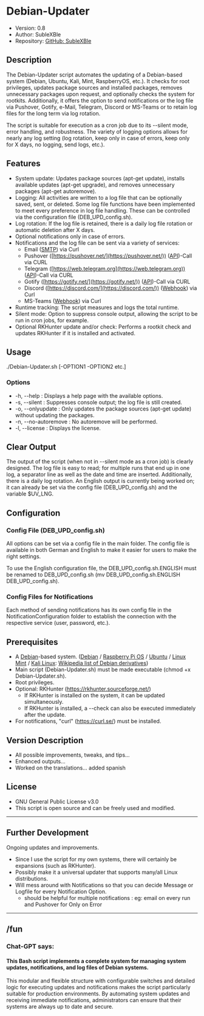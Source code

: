 # Debian-Updater
+ Version: 0.8
+ Author: SubleXBle
+ Repository: [GitHub: SubleXBle](https://github.com/SubleXBle/Debian-Updater)

## Description
The Debian-Updater script automates the updating of a Debian-based system (Debian, Ubuntu, Kali, Mint, RaspberryOS, etc.). It checks for root privileges, updates package sources and installed packages, removes unnecessary packages upon request, and optionally checks the system for rootkits. Additionally, it offers the option to send notifications or the log file via Pushover, Gotify, e-Mail, Telegram, Discord or MS-Teams or to retain log files for the long term via log rotation.

The script is suitable for execution as a cron job due to its --silent mode, error handling, and robustness. The variety of logging options allows for nearly any log setting (log rotation, keep only in case of errors, keep only for X days, no logging, send logs, etc.).

## Features
+ System update: Updates package sources (apt-get update), installs available updates (apt-get upgrade), and removes unnecessary packages (apt-get autoremove).
+ Logging: All activities are written to a log file that can be optionally saved, sent, or deleted. Some log file functions have been implemented to meet every preference in log file handling. These can be controlled via the configuration file (DEB_UPD_config.sh).
+ Log rotation: If the log file is retained, there is a daily log file rotation or automatic deletion after X days.
+ Optional notifications only in case of errors.
+ Notifications and the log file can be sent via a variety of services:
    + Email ([SMTP](https://de.wikipedia.org/wiki/Simple_Mail_Transfer_Protocol)) via Curl
    + Pushover ([https://pushover.net/](https://pushover.net/)) ([API](https://de.wikipedia.org/wiki/Wikipedia:Technik/Datenbank/API))-Call via CURL
    + Telegram ([https://web.telegram.org](https://web.telegram.org)) ([API](https://de.wikipedia.org/wiki/Wikipedia:Technik/Datenbank/API))-Call via CURL
    + Gotify ([https://gotify.net/](https://gotify.net/)) ([API](https://de.wikipedia.org/wiki/Wikipedia:Technik/Datenbank/API))-Call via CURL
    + Discord ([https://discord.com/](https://discord.com/)) ([Webhook](https://de.wikipedia.org/wiki/Webhooks)) via Curl
    + MS-Teams ([Webhook](https://de.wikipedia.org/wiki/Webhooks)) via Curl
+ Runtime tracking: The script measures and logs the total runtime.
+ Silent mode: Option to suppress console output, allowing the script to be run in cron jobs, for example.
+ Optional RKHunter update and/or check: Performs a rootkit check and updates RKHunter if it is installed and activated.

## Usage
./Debian-Updater.sh [-OPTION1 -OPTION2 etc.]

### Options
+ -h, --help : Displays a help page with the available options.
+ -s, --silent : Suppresses console output; the log file is still created.
+ -o, --onlyupdate : Only updates the package sources (apt-get update) without updating the packages.
+ -n, --no-autoremove : No autoremove will be performed.
+ -l, --license : Displays the license.

## Clear Output
The output of the script (when not in --silent mode as a cron job) is clearly designed. The log file is easy to read; for multiple runs that end up in one log, a separator line as well as the date and time are inserted. Additionally, there is a daily log rotation. An English output is currently being worked on; it can already be set via the config file (DEB_UPD_config.sh) and the variable $UV_LNG.

## Configuration

### Config File (DEB_UPD_config.sh)
All options can be set via a config file in the main folder. The config file is available in both German and English to make it easier for users to make the right settings.

To use the English configuration file, the DEB_UPD_config.sh.ENGLISH must be renamed to DEB_UPD_config.sh (mv DEB_UPD_config.sh.ENGLISH DEB_UPD_config.sh).

### Config Files for Notifications
Each method of sending notifications has its own config file in the NotificationConfiguration folder to establish the connection with the respective service (user, password, etc.).

## Prerequisites
+ A [Debian](https://www.debian.org)-based system. ([Debian](https://www.debian.org) / [Raspberry Pi OS](https://www.raspberrypi.com/software/) / [Ubuntu](https://ubuntu.com/) / [Linux Mint](https://linuxmint.com/) / [Kali Linux](https://www.kali.org/): [Wikipedia list of Debian derivatives](https://de.wikipedia.org/wiki/Liste_von_Linux-Distributionen#Debian-Derivate))
+ Main script (Debian-Updater.sh) must be made executable (chmod +x Debian-Updater.sh).
+ Root privileges.
+ Optional: RKHunter (https://rkhunter.sourceforge.net/)
    + If RKHunter is installed on the system, it can be updated simultaneously.
    + If RKHunter is installed, a --check can also be executed immediately after the update.
+ For notifications, "curl" (https://curl.se/) must be installed.

## Version Description
+ All possible improvements, tweaks, and tips...
+ Enhanced outputs...
+ Worked on the translations... added spanish

## License
+ GNU General Public License v3.0
+ This script is open source and can be freely used and modified.
---------------------------------------------------------------------------------------
## Further Development
Ongoing updates and improvements.

+ Since I use the script for my own systems, there will certainly be expansions (such as RKHunter).
+ Possibly make it a universal updater that supports many/all Linux distributions.
+ Will mess around with Notifications so that you can decide Message or Logfile for every Notification Option.
    + should be helpful for multiple notifications : eg: email on every run and Pushover for Only on Error
---------------------------------------------------------------------------------------

## /fun
### Chat-GPT says:
#### This Bash script implements a complete system for managing system updates, notifications, and log files of Debian systems.

This modular and flexible structure with configurable switches and detailed logic for executing updates and notifications makes the script particularly suitable for production environments. By automating system updates and receiving immediate notifications, administrators can ensure that their systems are always up to date and secure.
